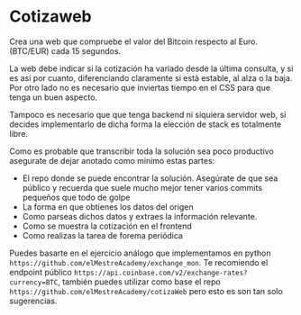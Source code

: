 # Cotizaweb

Crea una web que compruebe el valor del Bitcoin respecto al Euro. (BTC/EUR) cada 15 segundos.

La web debe indicar si la cotización ha variado desde la última consulta, y si es así por cuanto, diferenciando claramente si está estable, al alza o la baja. Por otro lado no es necesario que inviertas tiempo en el CSS para que tenga un buen aspecto.

Tampoco es necesario que que tenga backend ni siquiera servidor web, si decides implementarlo de dicha forma la elección de stack es totalmente libre.

Como es probable que transcribir toda la solución sea poco productivo asegurate de dejar anotado como minimo estas partes:

- El repo donde se puede encontrar la solución. Asegúrate de que sea público y recuerda que suele mucho mejor tener varios commits pequeños que todo de golpe
- La forma en que obtienes los datos del origen
- Como parseas dichos datos y extraes la información relevante.
- Como se muestra la cotización en el frontend
- Como realizas la tarea de forema periódica


Puedes basarte en el ejercicio análogo que implementamos en python ```https://github.com/elMestreAcademy/exchange_mon```. Te recomiendo el endpoint público ```https://api.coinbase.com/v2/exchange-rates?currency=BTC```, también puedes utilizar como base el repo ```https://github.com/elMestreAcademy/cotizaWeb``` pero esto es son tan solo sugerencias.
